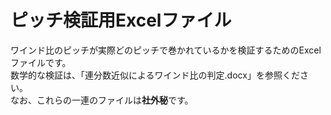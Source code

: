 # ピッチ検証用Excelファイル

ワインド比のピッチが実際どのピッチで巻かれているかを検証するためのExcelファイルです。  
数学的な検証は、「連分数近似によるワインド比の判定.docx」を参照ください。  
なお、これらの一連のファイルは**社外秘**です。
